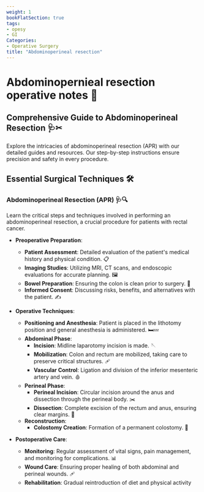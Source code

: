 ```yaml
---
weight: 1
bookFlatSection: true
tags: 
- opesy
- GI
Categories:
- Operative Surgery
title: "Abdominoperineal resection"
---
```


# Abdominopernieal resection operative notes 🏥

## Comprehensive Guide to Abdominoperineal Resection 🩺✂

Explore the intricacies of abdominoperineal resection (APR) with our detailed guides and resources. Our step-by-step instructions ensure precision and safety in every procedure.

## Essential Surgical Techniques 🛠️

### Abdominoperineal Resection (APR) 🩺🔍

Learn the critical steps and techniques involved in performing an abdominoperineal resection, a crucial procedure for patients with rectal cancer.

- **Preoperative Preparation**: 
  - **Patient Assessment**: Detailed evaluation of the patient's medical history and physical condition. 📋
  - **Imaging Studies**: Utilizing MRI, CT scans, and endoscopic evaluations for accurate planning. 🖼️
  - **Bowel Preparation**: Ensuring the colon is clean prior to surgery. 🚽
  - **Informed Consent**: Discussing risks, benefits, and alternatives with the patient. ✍️

- **Operative Techniques**:
  - **Positioning and Anesthesia**: Patient is placed in the lithotomy position and general anesthesia is administered. 🛏️💤
  - **Abdominal Phase**:
    - **Incision**: Midline laparotomy incision is made. 🪡
    - **Mobilization**: Colon and rectum are mobilized, taking care to preserve critical structures. 🩹
    - **Vascular Control**: Ligation and division of the inferior mesenteric artery and vein. 🩸
  - **Perineal Phase**:
    - **Perineal Incision**: Circular incision around the anus and dissection through the perineal body. ✂️
    - **Dissection**: Complete excision of the rectum and anus, ensuring clear margins. 🔪
  - **Reconstruction**:
    - **Colostomy Creation**: Formation of a permanent colostomy. 🏥

- **Postoperative Care**:
  - **Monitoring**: Regular assessment of vital signs, pain management, and monitoring for complications. 📊
  - **Wound Care**: Ensuring proper healing of both abdominal and perineal wounds. 🩹
  - **Rehabilitation**: Gradual reintroduction of diet and physical activity